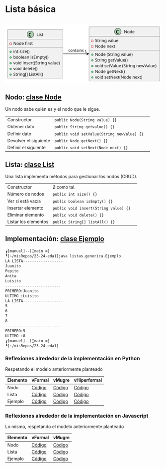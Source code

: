 # Lista básica

<div align=center>

||
|-|
![](/imagenes/modelosUML/listaBasica.svg)

</div>

## Nodo: [clase Node](/src/listas/basica/Node.java)

Un nodo sabe quién es y el nodo que le sigue.

<div align=center>

||||
|-|-|-|
|Constructor|`public Node(String value) {}`
|Obtener dato|`public String getvalue() {}`
|Definir dato|`public void setValue(String newValue) {}`
|Devolver el siguiente|`public Node getNext() {}`
|Definir el siguiente|`public void setNext(Node next) {}`

</div>

## Lista: [clase List](/src/listas/basica/List.java)

Una lista implementa métodos para gestionar los nodos (CRUD).

<div align=center>

||||
|-|-|-|
|Constructor|∄ como tal.
|Número de nodos|`public int size() {}`
|Ver si está vacía|`public boolean isEmpty() {}`
|Insertar elemento|`public void insert(String value) {}`
|Eliminar elemento|`public void delete() {}`
|Listar los elementos|`public String[] listAll() {}`

</div>

## Implementación: [clase Ejemplo](/src/listas/basica/Ejemplo.java)

```
┏[manuel]--[main ≡]
┖[~/misRepos/23-24-eda1]java listas.generica.Ejemplo 
LA LISTA------------------
Juanito
Pepito
Anita
Luisito
-------------------------
PRIMERO:Juanito
ULTIMO :Luisito
LA LISTA------------------
5
6
7
8
-------------------------
PRIMERO:5
ULTIMO :8
┏[manuel]--[main ≡]
┖[~/misRepos/23-24-eda1]
```

### Reflexiones alrededor de la implementación en Python

Respetando el modelo anteriormente planteado

<div align=center>

|Elemento|vFormal|vMugre|vHiperformal
|-|-|-|-|
Nodo|[Código](/src/listas/basica/vPython/Node_formal.py)|[Código](/src/listas/basica/vPython/Node_mugre.py)|[Código](/src/listas/basica/vPython/Node_hiperformal.py)
Lista|[Código](/src/listas/basica/vPython/List_formal.py)|[Código](/src/listas/basica/vPython/List_mugre.py)|[Código](/src/listas/basica/vPython/List_hiperformal.py)
Ejemplo|[Código](/src/listas/basica/vPython/Ejemplo_formal.py)|[Código](/src/listas/basica/vPython/Ejemplo_mugre.py)|[Código](/src/listas/basica/vPython/Ejemplo_hiperformal.py)

</div>

### Reflexiones alrededor de la implementación en Javascript

Lo mismo, respetando el modelo anteriormente planteado

<div align=center>

|Elemento|vFormal|vMugre|
|-|-|-|
Nodo|[Código](/src/listas/basica/vJavascript/Node_formal.js)|[Código](/src/listas/basica/vJavascript/Node_mugre.js)
Lista|[Código](/src/listas/basica/vJavascript/List_formal.js)|[Código](/src/listas/basica/vJavascript/List_mugre.js)
Ejemplo|[Código](/src/listas/basica/vJavascript/Ejemplo_formal.js)|[Código](/src/listas/basica/vJavascript/Ejemplo_mugre.js)

</div>